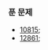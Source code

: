 ### 푼 문제  

- [10815](https://github.com/cjh5414/baekjoon-java/blob/master/src/Q10815.java);
- [12861](https://github.com/cjh5414/baekjoon-java/blob/master/src/Q12861.java);

